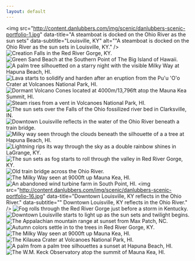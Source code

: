 ```yaml
---
layout: default
---
```


<img src="http://content.danlubbers.com/img/scenic/danlubbers-scenic-portfolio-1.jpg" data-title="A steamboat is docked on the Ohio River as the sun sets" data-subtitle="Louisville, KY" alt=""A steamboat is docked on the Ohio River as the sun sets in Louisville, KY." />
<img src="http://content.danlubbers.com/img/scenic/danlubbers-scenic-portfolio-2.jpg" data-title="Creation falls" data-subtitle="Red River Gorge, KY" alt="Creation Falls in the Red River Gorge, KY." />
<img src="http://content.danlubbers.com/img/scenic/danlubbers-scenic-portfolio-3.jpg" data-title="Green Sand Beach" data-subtitle="South Point, HI" alt="Green Sand Beach at the Southern Point of The Big Island of Hawaii." />
<img src="http://content.danlubbers.com/img/scenic/danlubbers-scenic-portfolio-4.jpg" data-title="A palm tree silhouetted on a starry night with the visible Milky Way" data-subtitle="Hapuna Beach, HI" alt="A palm tree silhouetted on a starry night with the visible Milky Way at Hapuna Beach, HI." />
<img src="http://content.danlubbers.com/img/scenic/danlubbers-scenic-portfolio-5.jpg" data-title="Lava starts to solidify and harden after an eruption from the  Pu'u 'O'o Crater" data-subtitle="Volcanoes National Park, HI" alt="Lava starts to solidify and harden after an eruption from the  Pu'u 'O'o Crater at Volcanoes National Park, HI." />
<img src="http://content.danlubbers.com/img/scenic/danlubbers-scenic-portfolio-6.jpg" data-title="Dormant Volcano Cones | 4000m/13,796ft" data-subtitle="Mauna Kea Summit, HI" alt="Dormant Volcano Cones located at 4000m/13,796ft atop the Mauna Kea Summit, HI." />
<img src="http://content.danlubbers.com/img/scenic/danlubbers-scenic-portfolio-7.jpg" data-title="Steam rises from a vent" data-subtitle="Volcanoes National Park, HI" alt="Steam rises from a vent in Volcanoes National Park, HI." />
<img src="http://content.danlubbers.com/img/scenic/danlubbers-scenic-portfolio-8.jpg" data-title="The sun sets over the Falls of the Ohio fossilized river bed." data-subtitle="Clarksville, IN" alt="The sun sets over the Falls of the Ohio fossilized river bed in Clarksville, IN." />
<img src="http://content.danlubbers.com/img/scenic/danlubbers-scenic-portfolio-9.jpg" data-title="Downtown Louisville reflects in the water of the Ohio River beneath a train bridge." data-subtitle="" alt="Downtown Louisville reflects in the water of the Ohio River beneath a train bridge." />
<img src="http://content.danlubbers.com/img/scenic/danlubbers-scenic-portfolio-10.jpg" data-title="Milky way seen through the clouds beneath the silhouette of a a tree." data-subtitle="Hapuna Beach, HI" alt="Milky way seen through the clouds beneath the silhouette of a a tree at Hapuna Beach, HI." />
<img src="http://content.danlubbers.com/img/scenic/danlubbers-scenic-portfolio-11.jpg" data-title="Lightning rips its way through the sky as a double rainbow shines." data-subtitle="LaGrange, KY" alt="Lightning rips its way through the sky as a double rainbow shines in LaGrange, KY." />
<img src="http://content.danlubbers.com/img/scenic/danlubbers-scenic-portfolio-12.jpg" data-title="The sun sets as fog starts to roll through the valley." data-subtitle="Red River Gorge, KY" alt="The sun sets as fog starts to roll through the valley in Red River Gorge, KY." />
<img src="http://content.danlubbers.com/img/scenic/danlubbers-scenic-portfolio-13.jpg" data-title="Old train bridge across the Ohio River." data-subtitle="Louisville, KY" alt="Old train bridge across the Ohio River." />
<img src="http://content.danlubbers.com/img/scenic/danlubbers-scenic-portfolio-14.jpg" data-title="The Milky Way seen at 9000ft." data-subtitle="Mauna Kea, HI" alt="The Milky Way seen at 9000ft up Mauna Kea, HI." />
<img src="http://content.danlubbers.com/img/scenic/danlubbers-scenic-portfolio-15.jpg" data-title="An abandoned wind turbine farm." data-subtitle="South Point, HI" alt="An abandoned wind turbine farm in South Point, HI." />
<img src="http://content.danlubbers.com/img/scenic/danlubbers-scenic-portfolio-16.jpg" data-title="Downtown Louisville, KY reflects in the Ohio River." data-subtitle="" Downtown Louisville, KY reflects in the Ohio River." />
<img src="http://content.danlubbers.com/img/scenic/danlubbers-scenic-portfolio-17.jpg" data-title="Fog rolls through the RRG just before a storm." data-subtitle="Red River Gorge, KY" alt="Fog rolls through the Red River Gorge just before a storm in Kentucky."/>
<img src="http://content.danlubbers.com/img/scenic/danlubbers-scenic-portfolio-18.jpg" data-title="Downtown Louisville starts to light up as the sun sets and twilight begins." data-subtitle="" alt="Downtown Louisville starts to light up as the sun sets and twilight begins." />
<img src="http://content.danlubbers.com/img/scenic/danlubbers-scenic-portfolio-19.jpg" data-title="The Appalachian mountain range at sunset." data-subtitle="Max Patch, NC" alt="The Appalachian mountain range at sunset from Max Patch, NC." />
<img src="http://content.danlubbers.com/img/scenic/danlubbers-scenic-portfolio-20.jpg" data-title="Autumn colors settle in to the trees" data-subtitle="Red River Gorge, KY" alt="Autumn colors settle in to the trees in Red River Gorge, KY." />
<img src="http://content.danlubbers.com/img/scenic/danlubbers-scenic-portfolio-21.jpg" data-title="The Milky Way seen at 9000ft." data-subtitle="Mauna Kea, HI" alt="The Milky Way seen at 9000ft up Mauna Kea, HI." />
<img src="http://content.danlubbers.com/img/scenic/danlubbers-scenic-portfolio-22.jpg" data-title="The Kilauea Crater" data-subtitle="Volcanoes National Park, HI" alt="The Kilauea Crater at Volcanoes National Park, HI." />
<img src="http://content.danlubbers.com/img/scenic/danlubbers-scenic-portfolio-23.jpg" data-title="A palm from a palm tree silhouettes a sunset" data-subtitle="Hapuna Beach, HI" alt="A palm from a palm tree silhouettes a sunset at Hapuna Beach, HI." />
<img src="http://content.danlubbers.com/img/scenic/danlubbers-scenic-portfolio-24.jpg" data-title="The W.M. Keck Observatory." data-subtitle="Mauna Kea Summit, HI" alt="The W.M. Keck Observatory atop the summit of Mauna Kea, HI." />
